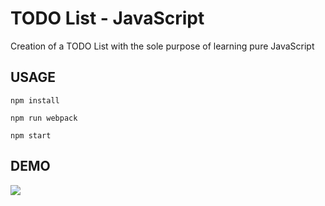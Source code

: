 # TODO List - JavaScript

Creation of a TODO List with the sole purpose of learning pure JavaScript

## USAGE


`npm install`

`npm run webpack`

`npm start`


## DEMO
![](https://gitlab.com/fchancel/python-discord-bot/-/raw/main/image/example1.png)

